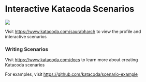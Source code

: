 # Interactive Katacoda Scenarios

[![](http://shields.katacoda.com/katacoda/saurabharch/count.svg)](https://www.katacoda.com/saurabharch "Get your profile on Katacoda.com")

Visit https://www.katacoda.com/saurabharch to view the profile and interactive scenarios

### Writing Scenarios
Visit https://www.katacoda.com/docs to learn more about creating Katacoda scenarios

For examples, visit https://github.com/katacoda/scenario-example

